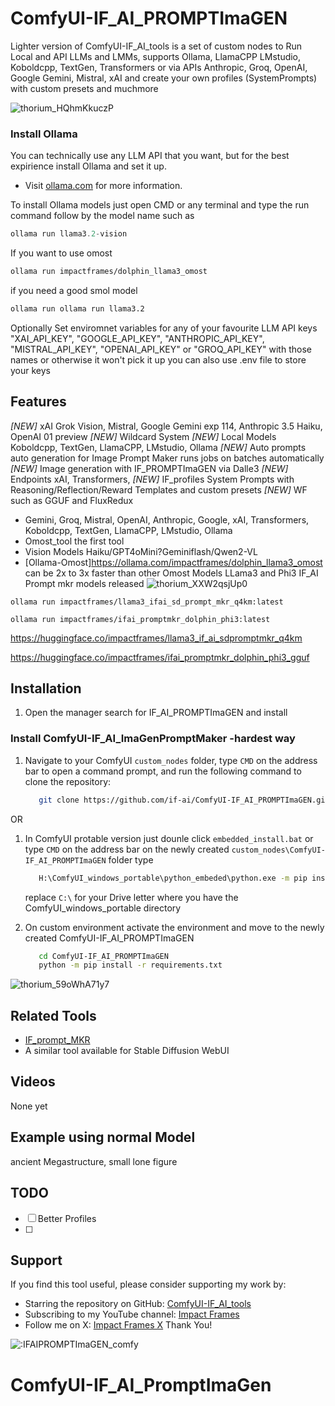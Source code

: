 
# ComfyUI-IF_AI_PROMPTImaGEN

Lighter version of ComfyUI-IF_AI_tools is a set of custom nodes to Run Local and API LLMs and LMMs, supports Ollama, LlamaCPP LMstudio, Koboldcpp, TextGen, Transformers or via APIs Anthropic, Groq, OpenAI, Google Gemini, Mistral, xAI and create your own profiles (SystemPrompts) with custom presets and muchmore

![thorium_HQhmKkuczP](https://github.com/user-attachments/assets/547f1096-fb5e-4249-95bd-1f6920788aa2)


### Install Ollama

You can technically use any LLM API that you want, but for the best expirience install Ollama and set it up.
- Visit [ollama.com](https://ollama.com) for more information.

To install Ollama models just open CMD or any terminal and type the run command follow by the model name such as
```powershell
ollama run llama3.2-vision
```
If you want to use omost 
```bash
ollama run impactframes/dolphin_llama3_omost
```
if you need a good smol model
```bash
ollama run ollama run llama3.2
```

Optionally Set enviromnet variables for any of your favourite LLM API keys "XAI_API_KEY", "GOOGLE_API_KEY", "ANTHROPIC_API_KEY", "MISTRAL_API_KEY", "OPENAI_API_KEY" or "GROQ_API_KEY" with those names or otherwise
it won't pick it up you can also use .env file to store your keys

## Features
_[NEW]_ xAI Grok Vision, Mistral, Google Gemini exp 114, Anthropic 3.5 Haiku, OpenAI 01 preview
_[NEW]_ Wildcard System
_[NEW]_ Local Models Koboldcpp, TextGen, LlamaCPP, LMstudio, Ollama
_[NEW]_ Auto prompts auto generation for Image Prompt Maker runs jobs on batches automatically
_[NEW]_ Image generation with IF_PROMPTImaGEN via Dalle3 
_[NEW]_ Endpoints xAI, Transformers,
_[NEW]_ IF_profiles System Prompts with Reasoning/Reflection/Reward Templates and custom presets
_[NEW]_ WF such as GGUF and FluxRedux

- Gemini, Groq, Mistral, OpenAI, Anthropic, Google, xAI, Transformers, Koboldcpp, TextGen, LlamaCPP, LMstudio, Ollama 
- Omost_tool the first tool 
- Vision Models Haiku/GPT4oMini?Geminiflash/Qwen2-VL 
- [Ollama-Omost]https://ollama.com/impactframes/dolphin_llama3_omost can be 2x to 3x faster than other Omost Models
LLama3 and Phi3 IF_AI Prompt mkr models released
![thorium_XXW2qsjUp0](https://github.com/user-attachments/assets/89bb5e3f-f103-4c64-b086-ed6194747f9b)


`ollama run impactframes/llama3_ifai_sd_prompt_mkr_q4km:latest`

`ollama run impactframes/ifai_promptmkr_dolphin_phi3:latest`

https://huggingface.co/impactframes/llama3_if_ai_sdpromptmkr_q4km

https://huggingface.co/impactframes/ifai_promptmkr_dolphin_phi3_gguf


## Installation
1. Open the manager search for IF_AI_PROMPTImaGEN and install

### Install ComfyUI-IF_AI_ImaGenPromptMaker -hardest way
   
1. Navigate to your ComfyUI `custom_nodes` folder, type `CMD` on the address bar to open a command prompt,
   and run the following command to clone the repository:
   ```bash
      git clone https://github.com/if-ai/ComfyUI-IF_AI_PROMPTImaGEN.git
      ```
OR
1. In ComfyUI protable version just dounle click `embedded_install.bat` or  type `CMD` on the address bar on the newly created `custom_nodes\ComfyUI-IF_AI_PROMPTImaGEN` folder type 
   ```bash
      H:\ComfyUI_windows_portable\python_embeded\python.exe -m pip install -r requirements.txt
      ```
   replace `C:\` for your Drive letter where you have the ComfyUI_windows_portable directory

2. On custom environment activate the environment and move to the newly created ComfyUI-IF_AI_PROMPTImaGEN
   ```bash
      cd ComfyUI-IF_AI_PROMPTImaGEN
      python -m pip install -r requirements.txt
      ```
![thorium_59oWhA71y7](https://github.com/user-attachments/assets/e9641052-4838-4ee3-91c4-7e02190e9064)

## Related Tools
- [IF_prompt_MKR](https://github.com/if-ai/IF_PROMPTImaGEN) 
-  A similar tool available for Stable Diffusion WebUI

## Videos

None yet

## Example using normal Model
ancient Megastructure, small lone figure 


## TODO
- [ ] Better Profiles
- [ ] 

## Support
If you find this tool useful, please consider supporting my work by:
- Starring the repository on GitHub: [ComfyUI-IF_AI_tools](https://github.com/if-ai/ComfyUI-IF_AI_tools)
- Subscribing to my YouTube channel: [Impact Frames](https://youtube.com/@impactframes?si=DrBu3tOAC2-YbEvc)
- Follow me on X: [Impact Frames X](https://x.com/impactframesX)
Thank You!

<img src="https://count.getloli.com/get/@IFAIPROMPTImaGEN_comfy?theme=moebooru" alt=":IFAIPROMPTImaGEN_comfy" />




# ComfyUI-IF_AI_PromptImaGen
